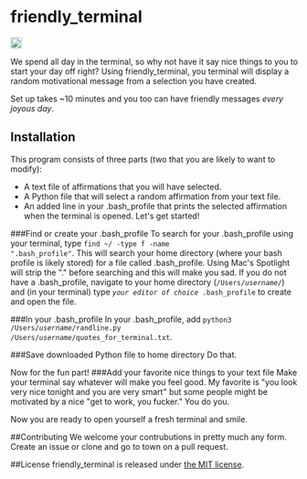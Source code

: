 # friendly_terminal
<a href='http://www.recurse.com' title='Made with love at the Recurse Center'><img src='https://cloud.githubusercontent.com/assets/2883345/11325206/336ea5f4-9150-11e5-9e90-d86ad31993d8.png' height='20px'/></a>

We spend all day in the terminal, so why not have it say nice things to you to start your day off right?  Using friendly_terminal, you terminal will display a random motivational message from a selection you have created.

Set up takes ~10 minutes and you too can have friendly messages *every joyous day*.

## Installation
This program consists of three parts (two that you are likely to want to modify):
- A text file of affirmations that you will have selected.
- A Python file that will select a random affirmation from your text file.
- An added line in your .bash_profile that prints the selected affirmation when the terminal is opened.
Let's get started!

###Find or create your .bash_profile
To search for your .bash_profile using your terminal, type <code>find ~/ -type f -name ".bash_profile"</code>.  This will search your home directory (where your bash profile is likely stored) for a file called .bash_profile.  Using Mac's Spotlight will strip the "." before searching and this will make you sad.
If you do not have a .bash_profile, navigate to your home directory (<code>/Users/*username*/</code>) and (in your terminal) type <code>*your editor of choice* .bash_profile</code> to create and open the file.

###In your .bash_profile
In your .bash_profile, add <code>python3 /Users/*username*/randline.py /Users/*username*/quotes_for_terminal.txt</code>.

###Save downloaded Python file to home directory
Do that.

Now for the fun part!
###Add your favorite nice things to your text file
Make your terminal say whatever will make you feel good. My favorite is "you look very nice tonight and you are very smart" but some people might be motivated by a nice "get to work, you fucker."  You do you.

Now you are ready to open yourself a fresh terminal and smile.  

##Contributing
We welcome your contrubutions in pretty much any form.  Create an issue or clone and go to town on a pull request.

##License
friendly_terminal is released under [the MIT license](https://github.com/vzhz/friendly_terminal/blob/master/LICENSE.txt).


